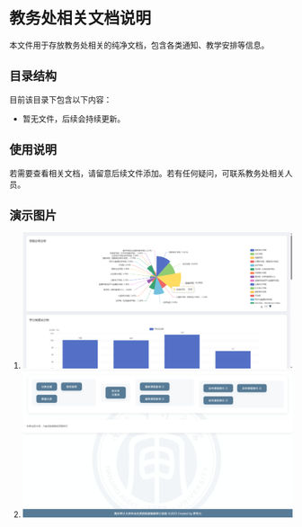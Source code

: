 # 教务处相关文档说明

本文件用于存放教务处相关的纯净文档，包含各类通知、教学安排等信息。

## 目录结构
目前该目录下包含以下内容：
- 暂无文件，后续会持续更新。

## 使用说明
若需要查看相关文档，请留意后续文件添加。若有任何疑问，可联系教务处相关人员。

## 演示图片
1. ![image-20250523001902631](README.assets/image-20250523001902631.png)
1. ![image-20250523001924096](README.assets/image-20250523001924096.png)